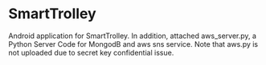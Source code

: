 # SmartTrolley
Android application for SmartTrolley.
In addition, attached aws_server.py, a Python Server Code for MongodB and aws sns service.
Note that aws.py is not uploaded due to secret key confidential issue.
